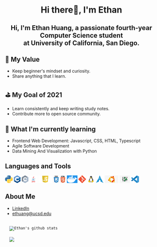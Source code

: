 <h1 align="center">Hi there👋, I'm Ethan</h1>
<h2 align="center">Hi, I'm Ethan Huang, a passionate fourth-year Computer Science student <br> at University of California, San Diego.</h3>

## 🎈 My Value
- Keep beginner's mindset and curiosity. <br>
- Share anything that I learn.

## ⛳ My Goal of 2021
- Learn consistently and keep writing study notes. <br>
- Contribute more to open source community.

## 🧠 What I'm currently learning
- Frontend Web Development: Javascript, CSS, HTML, Typescript
- Agile Software Development
- Data Mining And Visualization with Python

## Languages and Tools
<code><img height="25" src="media/python.png"></code>
<code><img height="25" src="media/cpp.png"></code>
<code><img height="25" src="media/c.png"></code>
<code><img height="25" src="media/java.png"></code>
<code><img height="25" src="media/js.png"></code>
<code><img height="25" src="media/css.png"></code>
<code><img height="25" src="media/html.png"></code>
<code><img height="25" src="media/docker.png"></code>
<code><img height="25" src="media/git.png"></code>
<code><img height="25" src="media/linux.png"></code>
<code><img height="25" src="media/arch.png"></code>
<code><img height="25" src="media/ubuntu.png"></code>
<code><img height="25" src="media/vim.png"></code>
<code><img height="25" src="media/vscode.png"></code>

## About Me
- [LinkedIn](https://www.linkedin.com/in/ethanhuang0606/)
- [ethuang@ucsd.edu](mailto:ethuang@ucsd.edu)

<code>
  <img align="center" src="https://github-readme-stats.vercel.app/api?username=ethanh6&show_icons=true&include_all_commits=true&theme=vue-dark" alt="Ethan's github stats"  width="48%"/>
</code>

<code>
  <img align="center" src="https://github-readme-stats.vercel.app/api/top-langs/?username=ethanh6&layout=compact&theme=vue-dark"  width="48%"/>
</code>
